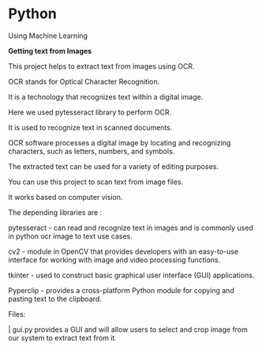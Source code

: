 # Python
Using Machine Learning

**Getting text from Images**

This project helps to extract text from images using OCR.

OCR stands for Optical Character Recognition.

It is a technology that recognizes text within a digital image.

Here we used pytesseract library to perform OCR.

It is used to recognize text in scanned documents.

OCR software processes a digital image by locating and recognizing characters, such as letters, numbers, and symbols.

The extracted text can be used for a variety of editing purposes.

You can use this project to scan text from image files.

It works based on computer vision.

The depending libraries are :

pytesseract - can read and recognize text in images and is commonly used in python ocr image to text use cases.

cv2 - module in OpenCV that provides developers with an easy-to-use interface for working with image and video processing functions.

tkinter - used to construct basic graphical user interface (GUI) applications.

Pyperclip - provides a cross-platform Python module for copying and pasting text to the clipboard.

Files:

| gui.py provides a GUI and will allow users to select and crop image from our system to extract text from it.
